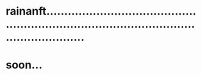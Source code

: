 # rainanft.....................................................................................................................
# soon...
